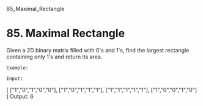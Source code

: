 85_Maximal_Rectangle
# 85. Maximal Rectangle

Given a 2D binary matrix filled with 0's and 1's, find the largest rectangle
        containing only 1's and return its area.

    Example:

    Input:
[
  ["1","0","1","0","0"],
  ["1","0","1","1","1"],
  ["1","1","1","1","1"],
  ["1","0","0","1","0"]
]
Output: 6